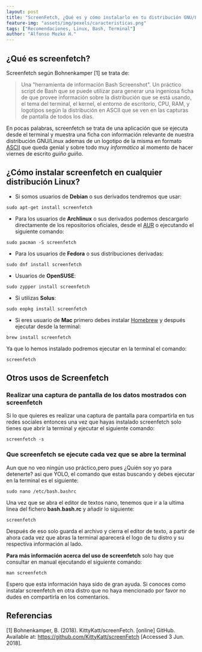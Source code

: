 ```yaml
---
layout: post
title: "ScreenFetch, ¿Qué es y cómo instalarlo en tu distribución GNU/Linux?"
feature-img: "assets/img/pexels/caracteristicas.png"
tags: ["Recomendaciones, Linux, Bash, Terminal"]
author: "Alfonso Mozko H."
---
```

## ¿Qué es screenfetch?

Screenfetch según Bohnenkamper [1] se trata de:
>  Una "herramienta de información Bash Screenshot". Un práctico script de Bash que se puede utilizar para generar una ingeniosa ficha de que provee información sobre la distribución que se está usando, el tema del terminal, el kernel, el entorno de escritorio, CPU, RAM, y logotipos según la distribución en ASCII que se ven en las capturas de pantalla de todos los días.

En pocas palabras, screenfetch se trata de una aplicación que se ejecuta desde el terminal y muestra una ficha con información relevante de nuestra distribución GNU/Linux ademas de un logotipo de la misma en formato [ASCII](https://es.wikipedia.org/wiki/ASCII) que queda genial y sobre todo muy *informático* al momento de hacer viernes de escrito *guiño guiño*.

## ¿Cómo instalar screenfetch en cualquier distribución Linux?

* Si somos usuarios de **Debian** o sus derivados tendremos que usar:

`sudo apt-get install screenfetch`

* Para los usuarios de **Archlinux** o sus derivados podemos descargarlo directamente de los repositorios oficiales, desde el [AUR](https://aur.archlinux.org/packages/screenfetch-git) o ejecutando el siguiente comando:

`sudo pacman -S screenfetch`

* Para los usuarios de **Fedora** o sus distribuciones derivadas:

`sudo dnf install screenfetch`

* Usuarios de **OpenSUSE**:

`sudo zypper install screenfetch`

* Si utilizas **Solus**:

`sudo eopkg install screenfetch`

* Si eres usuario de **Mac** primero debes instalar [Homebrew](https://brew.sh/) y después ejecutar desde la terminal:

`brew install screenfetch`


Ya que lo hemos instalado podremos ejecutar en la terminal el comando:

`screenfetch`

## Otros usos de Screenfetch

### Realizar una captura de pantalla de los datos mostrados con screenfetch
Si lo que quieres es realizar una captura de pantalla para compartirla en tus redes sociales entonces una vez que hayas instalado screenfetch solo tienes que abrir la terminal y ejecutar el siguiente comando:

`screenfetch -s`


### Que screenfetch se ejecute cada vez que se abre la terminal
Aun que no veo ningún uso práctico,pero pues ¿Quién soy yo para detenerte? asi que YOLO, el comando que estas buscando y debes ejecutar en la terminal es el siguiente:

`sudo nano /etc/bash.bashrc`

Una vez que se abra el editor de textos nano, tenemos que ir a la ultima linea del fichero **bash.bash.rc** y añadir lo siguiente:

`screenfetch`

Después de eso solo guarda el archivo y cierra el editor de texto, a partir de ahora cada vez que abras la terminal aparecerá el logo de tu distro y su respectiva información al lado.

**Para más información acerca del uso de screenfetch** solo hay que consultar en manual ejecutando el siguiente comando:

`man screenfetch`

Espero que esta información haya sido de gran ayuda.
Si conoces como instalar screenfetch en otra distro que no haya mencionado por favor no dudes en compartirla en los comentarios.

## Referencias 
[1] Bohnenkamper, B. (2018). KittyKatt/screenFetch. [online] GitHub. Available at: https://github.com/KittyKatt/screenFetch [Accessed 3 Jun. 2018].


